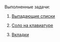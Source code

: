 Выполненные задачи:

1. [Выпадающие списки](./1-dropdown)

2. [Соло на клавиатуре](./2-keysolo)

3. [Вкладки](./3-tabs)

